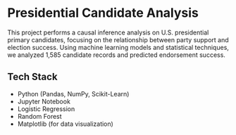# Presidential Candidate Analysis

This project performs a causal inference analysis on U.S. presidential primary candidates, focusing on the relationship between party support and election success. Using machine learning models and statistical techniques, we analyzed 1,585 candidate records and predicted endorsement success.

## Tech Stack

- Python (Pandas, NumPy, Scikit-Learn)
- Jupyter Notebook
- Logistic Regression
- Random Forest
- Matplotlib (for data visualization)
